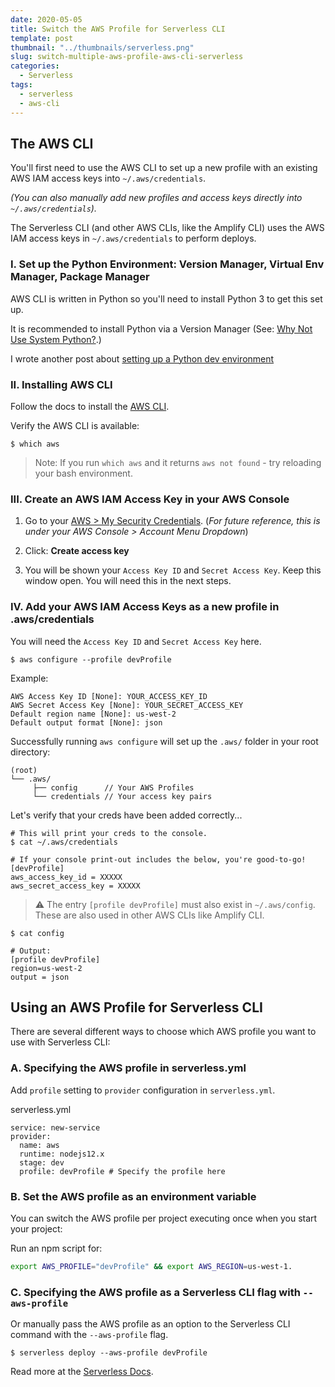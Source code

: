 ```yaml
---
date: 2020-05-05
title: Switch the AWS Profile for Serverless CLI
template: post
thumbnail: "../thumbnails/serverless.png"
slug: switch-multiple-aws-profile-aws-cli-serverless
categories:
  - Serverless
tags:
  - serverless
  - aws-cli
---
```


## The AWS CLI

You'll first need to use the AWS CLI to set up a new profile with an existing AWS IAM access keys into `~/.aws/credentials`.

_(You can also manually add new profiles and access keys directly into `~/.aws/credentials`)._

The Serverless CLI (and other AWS CLIs, like the Amplify CLI) uses the AWS IAM access keys in `~/.aws/credentials` to perform deploys.

### I. Set up the Python Environment: Version Manager, Virtual Env Manager, Package Manager

AWS CLI is written in Python so you'll need to install Python 3 to get this set up.

It is recommended to install Python via a Version Manager (See: <a href='https://realpython.com/intro-to-pyenv/#why-not-use-system-python' target='_blank'>Why Not Use System Python?</a>.)

I wrote another post about [setting up a Python dev environment](/set-up-python-pyenv-virtualenv-poetry/)

### II. Installing AWS CLI

Follow the docs to install the <a href='https://docs.aws.amazon.com/cli/latest/userguide/install-cliv2.html' target='_blank'>AWS CLI</a>.

Verify the AWS CLI is available:

```terminal
$ which aws
```

> Note: If you run `which aws` and it returns `aws not found` - try reloading your bash environment.

### III. Create an AWS IAM Access Key in your AWS Console

1. Go to your <a href='https://console.aws.amazon.com/iam/home#/security_credentials' target='_blank'>AWS > My Security Credentials</a>. (_For future reference, this is under your AWS Console > Account Menu Dropdown_)

2. Click: **Create access key**

3. You will be shown your `Access Key ID` and `Secret Access Key`. Keep this window open. You will need this in the next steps.

### IV. Add your AWS IAM Access Keys as a new profile in .aws/credentials

You will need the `Access Key ID` and `Secret Access Key` here.

```terminal
$ aws configure --profile devProfile
```

Example:

```terminal
AWS Access Key ID [None]: YOUR_ACCESS_KEY_ID
AWS Secret Access Key [None]: YOUR_SECRET_ACCESS_KEY
Default region name [None]: us-west-2
Default output format [None]: json
```

Successfully running `aws configure` will set up the `.aws/` folder in your root directory:

```
(root)
└── .aws/
     ├── config      // Your AWS Profiles
     └── credentials // Your access key pairs
```

Let's verify that your creds have been added correctly...

```terminal
# This will print your creds to the console.
$ cat ~/.aws/credentials

# If your console print-out includes the below, you're good-to-go!
[devProfile]
aws_access_key_id = XXXXX
aws_secret_access_key = XXXXX
```

> ⚠️ The entry `[profile devProfile]` must also exist in `~/.aws/config`. These are also used in other AWS CLIs like Amplify CLI.

```terminal
$ cat config

# Output:
[profile devProfile]
region=us-west-2
output = json
```

## Using an AWS Profile for Serverless CLI

There are several different ways to choose which AWS profile you want to use with Serverless CLI:

### A. Specifying the AWS profile in serverless.yml

Add `profile` setting to `provider` configuration in `serverless.yml`.

<div class="filename">serverless.yml</div>

```yml{6}
service: new-service
provider:
  name: aws
  runtime: nodejs12.x
  stage: dev
  profile: devProfile # Specify the profile here
```

### B. Set the AWS profile as an environment variable

You can switch the AWS profile per project executing once when you start your project:

Run an npm script for:

```bash
export AWS_PROFILE="devProfile" && export AWS_REGION=us-west-1.
```

### C. Specifying the AWS profile as a Serverless CLI flag with `--aws-profile`

Or manually pass the AWS profile as an option to the Serverless CLI command with the `--aws-profile` flag.

```terminal
$ serverless deploy --aws-profile devProfile
```

Read more at the <a href='https://serverless.com/framework/docs/providers/aws/guide/credentials#using-the-aws-profile-option' target='_blank'>Serverless Docs</a>.
